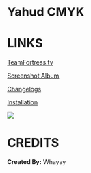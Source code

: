 # Yahud CMYK


<a>LINKS</a>
====

[TeamFortress.tv](https://www.teamfortress.tv/33738/ive-updated-some-huds)

[Screenshot Album](https://imgur.com/a/LrcV8)

[Changelogs](https://github.com/Hypnootize/Yahud-CMYK/commits/master)

[Installation](https://imgur.com/a/w3Ah6)

![](https://i.imgur.com/dbNdIo7.jpg)

<a>CREDITS</a>
====
**Created By:** Whayay